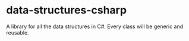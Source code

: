 data-structures-csharp
======================

A library for all the data structures in C#. Every class will be generic and reusable.